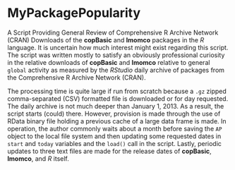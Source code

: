 # MyPackagePopularity
A Script Providing General Review of Comprehensive R Archive Network (CRAN) Downloads of the **copBasic** and **lmomco** packages in the _R_ language. It is uncertain how much interest might exist regarding this script. The script was written mostly to satisfy an obviously professional curiosity in the relative downloads of **copBasic** and **lmomco** relative to general `global` activity as measured by the _RStudio_ daily archive of packages from the Comprehensive R Archive Network (CRAN).

The processing time is quite large if run from scratch because a `.gz` zipped comma-separated (CSV) formatted file is downloaded or for day requested. The daily archive is not much deeper than January 1, 2013. As a result, the script starts (could) there. However, provision is made through the use of RData binary file holding a previous cache of a large data frame is made. In operation, the author commonly waits about a month before saving the `AP` object to the local file system and then updating some requested dates in `start` and `today` variables and the `load()` call in the script. Lastly, periodic updates to three text files are made for the release dates of **copBasic**, **lmomco**, and _R_ itself.
